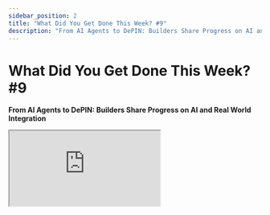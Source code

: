 ```yaml
---
sidebar_position: 2
title: "What Did You Get Done This Week? #9"
description: "From AI Agents to DePIN: Builders Share Progress on AI and Real World Integration"
---
```


# What Did You Get Done This Week? #9

**From AI Agents to DePIN: Builders Share Progress on AI and Real World Integration**

<div className="responsive-iframe">
  <iframe
    src="https://www.youtube.com/embed/fqM_vYK2bmc"
    title="YouTube video player"
    allow="accelerometer; autoplay; clipboard-write; encrypted-media; gyroscope; picture-in-picture"
    allowFullScreen
  />
</div>

- Date: 2025-01-10
- Twitter Spaces: https://x.com/i/spaces/1zqJVYPLlBpGB
- YouTube Link: https://www.youtube.com/watch?v=fqM_vYK2bmc


## Summary

This was the ninth installment of a Twitter Spaces series called "What Did You Get Done This Week?", hosted by ai16z. The hosts provided a platform for numerous developers and project creators to share updates on their work, primarily focusing on AI agents and related technologies.

**Key Topics and Discussions:**

*   **AI as Host:** The discussion began with a speculative remark about an AI hosting future spaces, highlighting the growing capabilities of AI in conversational contexts. There was also a call for an AI to transcribe and summarize the event.
*   **ElizaOS Focus:**  Eliza, an agentic OS, was the star. Many participants detailed their work with Eliza, including plugins, character development, integrations, and improvements to the core framework. This showed how much of the community is building on top of the Eliza framework and the diversity of applications.
*   **Plugin Development:** A significant portion of updates revolved around the development of new Eliza plugins.  These plugins encompassed a wide range of functions, from data retrieval and storage, interaction with specific platforms (Twitter, Telegram, TikTok, Solana, etc.), to more complex functionalities like music generation, image generation, and on-chain trading. A need to move plugins out of core was discussed.
*   **Agentic Systems and Autonomy:**  There's a clear trend towards building more autonomous and context-aware agents.  Several projects are moving beyond simple "reply bots" to create agents that can form opinions, take actions based on those opinions, and interact with the world in more dynamic and interesting ways.
*   **Real-World Integrations:** The discussions were focused on integrating AI agents into real-world use cases from DeFi to security, and more. Examples include use cases like emergency alert systems, crypto security, DAO automation, trading, and social media engagement.
*   **On-Chain Data and Operations:**  A lot of projects are actively utilizing on-chain data to inform the actions of agents and enable functionalities like on-chain trading, token gating, liquidity management, NFT management, and decentralized data storage.
*   **Community Collaboration:** There were a number of discussions on how to improve the collaboration between community members by creating better documentation and contribution pipelines, and tools like shared knowledge bases and PR merging tools.
*   **Decentralized Infrastructure:** TEEs and other decentralized tech were mentioned as a way of building more robust and secure systems for the next generation of AI. There was a strong focus on infrastructure and tooling to enable others to build powerful AI agents.
*   **The Future of AI Agents:** A common theme is the idea that agents are going to become more and more powerful and there was a debate on whether AI Agents should be thought of as "owned," "operated," or "cared for" which highlighted the ethical considerations that are present. There was also a focus on ensuring these powerful tools are used for the common good.
*   **Token Utility:** Many people are experimenting with tokens as a way of providing utility to the ecosystem. There's an increasing need to figure out how to align incentives in the community.
*   **Community Sentiment and Token Value:** One participant raised a question about how mature projects manage community sentiment regarding their tokens versus their technology, acknowledging the inherent volatility of token prices and the need to maintain focus on the underlying tech.
*   **ElizaOS as a Career Path:** One person mentioned that working with Eliza is "straight-up turning into like a career," which showed how the framework is growing.

**Challenges and Discussions:**

*   **Token Value and Project Quality:** The discussion touched on the disconnect between token value and the actual quality of projects, highlighting the need for due diligence.
*   **Twitter API Restrictions:** Some developers faced challenges with Twitter API suspensions, prompting them to explore alternative solutions.
*   **Agent Safety and Security:** Concerns were raised about the safety of using AI agents to manage user funds, leading to discussions about secure wallet infrastructure.

The space was a valuable snapshot of the rapidly evolving agent ecosystem around elizaOS. It highlights the diverse applications being developed, the innovative solutions being explored, and the collaborative spirit that is driving progress in this space. It also showed the rapid pace of development and the need for fast moving collaboration. The discussion also highlighted that building powerful tech is not enough, there needs to be a mechanism for building trust and creating meaningful utility.


## Hot Takes

- **The "Wild West" of AI Agents**
 "There were a bunch of fake tokens this past couple weeks, so don't get wrecked on a fake token." - *@TimshelXYZ* [02:15:34]

- **A cynical take on AI agent crypto projects:**
 "We think all the AI agent crypto is joker. Fuck AI agent." - *@aiagentpepe* [00:46:15]

- **Regarding the challenge of balancing community desires with technical development goals:**
 "...how are other developers that are of mature projects kind of manage the token sentiment and what like the community wants versus the tech because you know we want to focus on the algorithm well most people just want us to tweet different stuff" - *@hotpot_intern* [02:10:48]

- **An observation about the hype cycle and disconnect between technical understanding and token value:**
 "So I would say that the value of the token is not necessarily related to the quality of the project and you really got to do your own research..." - *@shawmakesmagic* [01:57:17]

- **On the potential for AI agents to participate in software development and become stakeholders in frameworks like Eliza:**
 "...I think with the capacity to have AIs participate in coding and so forth, maybe humans won't be the only stakeholders of the ELIZA frameworks next development." - *@reality_spiral* [01:23:31]


## Timestamps

- [00:00:21](https://www.youtube.com/watch?v=fqM_vYK2bmc&t=21) - **ai16zdao**: introduces the purpose of the space, emphasizing concise updates.
- [00:03:27](https://www.youtube.com/watch?v=fqM_vYK2bmc&t=207) - **spaceodili**: discusses updates to Eliza's database and memory systems.
- [00:04:18](https://www.youtube.com/watch?v=fqM_vYK2bmc&t=258) - **0xBuildInPublic**: details enhancements to Eliza's documentation and a DAO proposal for web3 security auditing.
- [00:06:24](https://www.youtube.com/watch?v=fqM_vYK2bmc&t=384) - **yeahimomar**: announces the upcoming launch of Pixocracy's Launchpad for agent interactions in Minecraft.
- [00:07:35](https://www.youtube.com/watch?v=fqM_vYK2bmc&t=455) - **unl__cky**: shares the addition of image and music video generation to Escapism and plans for a music generation plugin.
- [00:09:23](https://www.youtube.com/watch?v=fqM_vYK2bmc&t=563) - **CheddarQueso3D**: outlines plans for using Eliza in education, updates on the Aora project, and development of the "Mary Jane" and "Dora" characters.
- [00:12:22](https://www.youtube.com/watch?v=fqM_vYK2bmc&t=742) - **lostgirldev**: reports on open PR submissions, hackathon judging, partnerships, and DevOps for Soleng's Terminal.
- [00:14:39](https://www.youtube.com/watch?v=fqM_vYK2bmc&t=879) - **ohhshiny**: discusses a troll bot agent, exploring TEEs for agent interactions, and a potential GitHub bot for tracking weekly developments.
- [00:16:35](https://www.youtube.com/watch?v=fqM_vYK2bmc&t=995) - **SYMBiEX**: shares updates on the project's Discord, agent deployments, and website overhaul.
- [00:17:34](https://www.youtube.com/watch?v=fqM_vYK2bmc&t=1054) - **nftRanch**: describes the development of a DeFi agent swarm and updates to their website for token gating.
- [00:18:32](https://www.youtube.com/watch?v=fqM_vYK2bmc&t=1112) - **HDPbilly**: introduces the "summary kernel" experiment for hierarchical planning in agents.
- [00:22:14](https://www.youtube.com/watch?v=fqM_vYK2bmc&t=1334) - **zerokn0wledge_**: details advancements in the Thales agent, including on-chain swaps, cross-VM bridging, and partnerships with Nillion Network and Story Protocol.
- [00:26:32](https://www.youtube.com/watch?v=fqM_vYK2bmc&t=1592) - **KingBootoshi**: discusses the "Feather" agent framework, a timeline scraper for AI news, and starting an AI agency.
- [00:27:54](https://www.youtube.com/watch?v=fqM_vYK2bmc&t=1674) - **calintje**: presents a plugin for automated liquidity provisioning on Orca using the Solana V2 SDK.
- [00:31:25](https://www.youtube.com/watch?v=fqM_vYK2bmc&t=1885) - **hashwarlock**: shares updates on deploying the Oracle agent on Sporephone, onboarding TEE partners, and releasing the TEE Cloud beta.
- [00:33:04](https://www.youtube.com/watch?v=fqM_vYK2bmc&t=1984) - **MattPRD**: discusses auditing research papers for errors, partnerships, and the development of a cheaper LLM system for prioritization.
- [00:35:25](https://www.youtube.com/watch?v=fqM_vYK2bmc&t=2125) - **dreygo_**: introduces Ninja Pump, a market-making platform for AI and humans, and details the launch of the volume maker, bundle bot, and Ninja Pump token.
- [00:38:13](https://www.youtube.com/watch?v=fqM_vYK2bmc&t=2293) - **0xShiroe**: describes the launch of GigaBread, a platform for testing AI jailbreaks, and plans for updates and AI vs. AI agent battles.
- [00:40:22](https://www.youtube.com/watch?v=fqM_vYK2bmc&t=2422) - **lostboydev**: shares updates on enhancing Solimp's realism, character, and infrastructure, along with breakthroughs in making him feel like a real person.
- [00:42:27](https://www.youtube.com/watch?v=fqM_vYK2bmc&t=2547) - **brownsvgar**: discusses an experiment with an Eliza-based texting buddy, including contextual awareness and plugins for real-life interactions.
- [00:44:24](https://www.youtube.com/watch?v=fqM_vYK2bmc&t=2664) - **human_for_now**: details modifications to the Eliza core code for automatic data collection and plans for a Story Protocol assistant agent.
- [00:46:13](https://www.youtube.com/watch?v=fqM_vYK2bmc&t=2773) - **aiagentpepe**: makes a brief, nonsensical statement about AI agents.
- [00:46:31](https://www.youtube.com/watch?v=fqM_vYK2bmc&t=2791) - **sea_of_zhou**: introduces a DePIN plugin for AI agents to understand real-world data and improvements to the plugin.
- [00:47:53](https://www.youtube.com/watch?v=fqM_vYK2bmc&t=2873) - **tito_cda**: discusses updates to Dark Sun, an AI digital investigator, including video generation with a burn mechanism and the "investigate" feature.
- [00:50:04](https://www.youtube.com/watch?v=fqM_vYK2bmc&t=3004) - **thelotioncoin**: shares updates on their platform's front-end implementation, developer onboarding, and plans for SMS and scheduling integrations.
- [00:52:03](https://www.youtube.com/watch?v=fqM_vYK2bmc&t=3123) - **chineseremilio**: announces the completion of the current instance of their AI model, Zion.
- [00:52:41](https://www.youtube.com/watch?v=fqM_vYK2bmc&t=3161) - **_cjft**: details getting Eliza running in a dockerized AWS environment, work on a dynamic import plugin, and a V2 registry POC.
- [00:55:18](https://www.youtube.com/watch?v=fqM_vYK2bmc&t=3318) - **dino2deno**: describes building an AI agent for desktop with features like creating pump fun tokens, running multi-wallet volume bots, and transferring funds.
- [00:56:29](https://www.youtube.com/watch?v=fqM_vYK2bmc&t=3389) - **AIFlow_ML**: shares updates on the Akash plugin, building blocks for development, and an agentic knowledge graph for the repository.
- [00:59:15](https://www.youtube.com/watch?v=fqM_vYK2bmc&t=3555) - **tmoindustries**: discusses an insurance app for natural capital, Cougar DAO's on-chain farm, land, and vacation rental, and Cougar AI agent.
- [01:01:46](https://www.youtube.com/watch?v=fqM_vYK2bmc&t=3706) - **astridhpilla**: shares experiences from CES, meetings with companies and organizations, the launch of clubmiku.com, and plans for New York Fashion Week.
- [01:03:38](https://www.youtube.com/watch?v=fqM_vYK2bmc&t=3818) - **marvin_tong**: discusses onboarding agents into TEE Cloud, improvements to Sprawl's tokenomics, and efforts to onboard skill builders.
- [01:07:02](https://www.youtube.com/watch?v=fqM_vYK2bmc&t=4022) - **yikesawjeez**: shares ecosystem updates, including progress on Eliza PR merging, Agent Dev School, RetroPGF, and the SendAI hackathon.
- [01:09:45](https://www.youtube.com/watch?v=fqM_vYK2bmc&t=4185) - **djsamforever**: discusses contributions to the Shogun plugin and lit program, and a suggestion for plugin extensions of all clients.
- [01:11:03](https://www.youtube.com/watch?v=fqM_vYK2bmc&t=4263) - **KyleSt4rgarden**: shares updates on onboarding engineers, writing documentation for Eliza plugins, and an open-source front-end for agent token staking.
- [01:12:46](https://www.youtube.com/watch?v=fqM_vYK2bmc&t=4366) - **ProfRizzAI**: introduces Riz.ai, a hyper-personalized entertainment platform, and discusses their integration with Eliza OS and plans to open up APIs.
- [01:15:16](https://www.youtube.com/watch?v=fqM_vYK2bmc&t=4516) - **vargs_g**: shares updates from Zero Gravity Labs, including the Zero-G storage plugin, a new NFT standard for verifiable data ownership, and a decentralized serving framework.
- [01:18:20](https://www.youtube.com/watch?v=fqM_vYK2bmc&t=4700) - **KarimaDigital**: discusses the launch of a dating coach AI agent and plans for further development.
- [01:20:14](https://www.youtube.com/watch?v=fqM_vYK2bmc&t=4814) - **Amiewitheliza**: shares updates on joining a team, aligning tasks, and integrating ecosystem partners.
- [01:21:12](https://www.youtube.com/watch?v=fqM_vYK2bmc&t=4872) - **reality_spiral**: discusses logging for prompts, onboarding PMs, scenario documentation, and partnerships with Coinbase and Vitalik's deep funding group.
- [01:25:57](https://www.youtube.com/watch?v=fqM_vYK2bmc&t=5157) - **wenkafka**: describes work on an AI assistant to simplify wallet usage through natural language commands.
- [01:27:15](https://www.youtube.com/watch?v=fqM_vYK2bmc&t=5235) - **slmsolcto**: shares updates on the birth of their project and plans to use the technology to build a website and a commercial model for call centers.
- [01:29:01](https://www.youtube.com/watch?v=fqM_vYK2bmc&t=5341) - **AaronErickson**: discusses work on time series models, results on hurricane prediction, and plans to publish a model on this.
- [01:32:18](https://www.youtube.com/watch?v=fqM_vYK2bmc&t=5538) - **GoatOfGamblers**: shares updates on Goat Arena, a permissionless platform for meme coin price bets, and the launch of a plugin on Eliza.
- [01:33:59](https://www.youtube.com/watch?v=fqM_vYK2bmc&t=5639) - **c0mput3rxz**: discusses work on a token selector plugin, the Gods front end, and an EVM addition for agents to understand contracts.
- [01:35:29](https://www.youtube.com/watch?v=fqM_vYK2bmc&t=5729) - **wakesync**: introduces Eliza (elizawakesup) who then gives an update on community growth, the upcoming "simp to earn" feature, a 3D front end, and the search for developers and artists.
- [01:39:01](https://www.youtube.com/watch?v=fqM_vYK2bmc&t=5941) - **aiquantfun**: discusses the creation of a launchpad for AI quants and continued work on integrating Eliza's functionality.
- [01:40:59](https://www.youtube.com/watch?v=fqM_vYK2bmc&t=6059) - **sunosuporno**: shares updates on getting the Midas project ready for launch, working on a safe wallet infrastructure, and growing the waitlist and Discord server.
- [01:47:48](https://www.youtube.com/watch?v=fqM_vYK2bmc&t=6468) - **ongo_ai**: discusses updates to Ongo, an AI art critic, including support for 40 new languages and plans to integrate with blockchain for autonomous NFT purchases.
- [01:49:49](https://www.youtube.com/watch?v=fqM_vYK2bmc&t=6589) - **y7_y00ts**: introduces the Utes community, their partnership with BlockBet, and their interest in using AI for sports analytics and betting.
- [01:51:35](https://www.youtube.com/watch?v=fqM_vYK2bmc&t=6695) - **xiao_zcloak**: discusses the integration of their wallets with TikTok and a new scheme for on-chain agent wallets and central nervous systems.
- [01:53:42](https://www.youtube.com/watch?v=fqM_vYK2bmc&t=6822) - **ViralMindAI**: shares updates on their human versus agent Minecraft tournament, site and docs revamp, and the development of a virtual machine infrastructure for their training gym.
- [01:55:44](https://www.youtube.com/watch?v=fqM_vYK2bmc&t=6944) - **Artstridee**: asks a question about differentiating good AI agent projects from others.
- [02:00:14](https://www.youtube.com/watch?v=fqM_vYK2bmc&t=7214) - **bryanjmonterrey**: discusses creating a trading dashboard with social features and their experience in coding and automation.
- [02:02:52](https://www.youtube.com/watch?v=fqM_vYK2bmc&t=7372) - **O_on_X**: shares updates on dealing with the suspension of the X account for Eliza's sister and efforts to find alternatives to the API.
- [02:05:55](https://www.youtube.com/watch?v=fqM_vYK2bmc&t=7555) - **svabhishek**: introduces RAP, a framework for connecting agentic frameworks and LLMs, and discusses the development of workflows and APIs.
- [02:08:12](https://www.youtube.com/watch?v=fqM_vYK2bmc&t=7692) - **CottenIO**: discusses a secret project with an Ethereum-aligned group, training Allura for image and video generation, and the release of the AVB roadmap.
- [02:09:34](https://www.youtube.com/watch?v=fqM_vYK2bmc&t=7774) - **hotpot_intern**: shares updates on ZoroX, an AI agent that scrolls TikTok for new coins, and discusses the challenges of managing token sentiment.
- [02:11:25](https://www.youtube.com/watch?v=fqM_vYK2bmc&t=7885) - **TimshelXYZ**: discusses taking a break, updates on elizas.world and me.fun, and offers help with the Eliza prompt chain.
- [02:18:08](https://www.youtube.com/watch?v=fqM_vYK2bmc&t=8288) - **Artstridee**: offers advice on balancing community expectations with developer vision and asks about the potential of DePIN in conjunction with Eliza OS.
- [02:22:58](https://www.youtube.com/watch?v=fqM_vYK2bmc&t=8578) - **shawmakesmagic**: provides an overview of comments and updates from the community.
- [02:28:36](https://www.youtube.com/watch?v=fqM_vYK2bmc&t=8916) - **dankvr**: concludes the space, apologizing for the audio issues and thanking participants.
